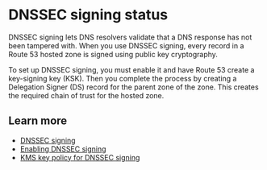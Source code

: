 # DNSSEC signing status<a name="dnssec-signing-status"></a>

DNSSEC signing lets DNS resolvers validate that a DNS response has not been tampered with\. When you use DNSSEC signing, every record in a Route 53 hosted zone is signed using public key cryptography\.

To set up DNSSEC signing, you must enable it and have Route 53 create a key\-signing key \(KSK\)\. Then you complete the process by creating a Delegation Signer \(DS\) record for the parent zone of the zone\. This creates the required chain of trust for the hosted zone\.

## Learn more<a name="dnssec-signing-status-learn-more"></a>
+ [DNSSEC signing](https://docs.aws.amazon.com/Route53/latest/DeveloperGuide/dnssec-signing.html)
+ [ Enabling DNSSEC signing](https://docs.aws.amazon.com/Route53/latest/DeveloperGuide/dns-configuring-dnssec-enable-signing.html)
+ [ KMS key policy for DNSSEC signing](https://docs.aws.amazon.com/Route53/latest/DeveloperGuide/access-control-managing-permissions.html#KMS-key-policy-for-DNSSEC)